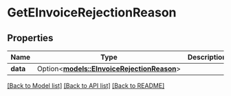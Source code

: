 # GetEInvoiceRejectionReason

## Properties

Name | Type | Description | Notes
------------ | ------------- | ------------- | -------------
**data** | Option<[**models::EInvoiceRejectionReason**](EInvoiceRejectionReason.md)> |  | [optional]

[[Back to Model list]](../README.md#documentation-for-models) [[Back to API list]](../README.md#documentation-for-api-endpoints) [[Back to README]](../README.md)


